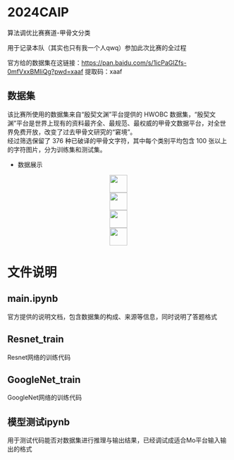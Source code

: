 # 2024CAIP
算法调优比赛赛道-甲骨文分类

用于记录本队（其实也只有我一个人qwq）参加此次比赛的全过程

官方给的数据集在这链接：https://pan.baidu.com/s/1icPaGlZfs-0mfVxxBMIiQg?pwd=xaaf 
提取码：xaaf 

## 数据集
该比赛所使用的数据集来自“殷契文渊”平台提供的 HWOBC 数据集，“殷契文渊”平台是世界上现有的资料最齐全、最规范、最权威的甲骨文数据平台，对全世界免费开放，改变了过去甲骨文研究的“窘境”。  
经过筛选保留了 376 种已破译的甲骨文字符，其中每个类别平均包含 100 张以上的字符图片，分为训练集和测试集。

- 数据展示


 
<div class='insertContainerBox row'>
<div class='insertItem' align=center><img src="https://imgbed.momodel.cn/20231202093532.png" width="40px"/></div>
   <div class='insertItem' align=center><img src="https://imgbed.momodel.cn/20231202093548.png" width="40px"/></div> 
       <div class='insertItem' align=center><img src="https://imgbed.momodel.cn/20231202093607.png" width="40px"/></div> 
    <div class='insertItem' align=center><img src="https://imgbed.momodel.cn/20231202093630.png" width="40px"/></div> 
</div>

# 文件说明
## main.ipynb
官方提供的说明文档，包含数据集的构成、来源等信息，同时说明了答题格式

## Resnet_train
Resnet网络的训练代码

## GoogleNet_train
GoogleNet网络的训练代码

## 模型测试ipynb
用于测试代码能否对数据集进行推理与输出结果，已经调试成适合Mo平台输入输出的格式



